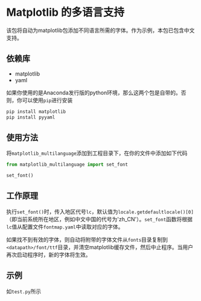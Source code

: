 # Matplotlib 的多语言支持

该包将自动为matplotlib包添加不同语言所需的字体。作为示例，本包已包含中文支持。

## 依赖库
- matplotlib
- yaml

如果你使用的是Anaconda发行版的python环境，那么这两个包是自带的。否则，你可以使用`pip`进行安装
```sh
pip install matplotlib
pip install pyyaml
```

## 使用方法
将`matplotlib_multilanguage`添加到工程目录下，在你的文件中添加如下代码
```python
from matplotlib_multilanguage import set_font

set_font()
```

## 工作原理
执行`set_font()`时，传入地区代号`lc`，默认值为`locale.getdefaultlocale()[0]`（即当前系统所在地区，例如中文中国的代号为'zh_CN'）。`set_font`函数将根据`lc`值从配置文件`fontmap.yaml`中读取对应的字体。

如果找不到有效的字体，则自动将附带的字体文件从`fonts`目录复制到`<datapath>/font/ttf`目录，并清空matplotlib缓存文件，然后中止程序。当用户再次启动程序时，新的字体将生效。

## 示例
如`test.py`所示
